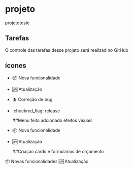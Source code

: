 # projeto
projetoteste
## Tarefas

O controle das tarefas desse projeto será realizad no GitHub

## ícones

- :package: Nova funcionalidade
- :up: Atualização
- :beetle: Correção de bug
- :checkred_flag: release 

    ##Menu feito adcionado efeitos visuais 
- :package: Nova funcionalidade
- :up: Atualização



    ##Criação cards e formulários de orçamento

:package: Novas funcionalidades
:up: Atualização

